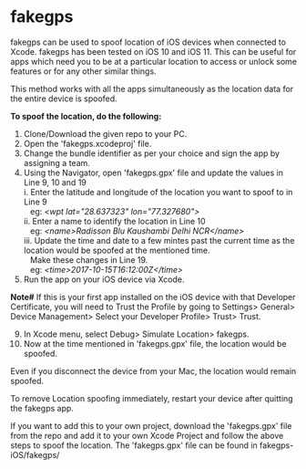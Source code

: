 # fakegps

fakegps can be used to spoof location of iOS devices when connected to Xcode.
fakegps has been tested on iOS 10 and iOS 11.
This can be useful for apps which need you to be at a particular location to access or unlock some features or for any other similar things.

This method works with all the apps simultaneously as the location data for the entire device is spoofed.

<b>To spoof the location, do the following:</b>

1. Clone/Download the given repo to your PC.
2. Open the 'fakegps.xcodeproj' file.
3. Change the bundle identifier as per your choice and sign the app by assigning a team.
4. Using the Navigator, open 'fakegps.gpx' file and update the values in Line 9, 10 and 19 <br>
   i. Enter the latitude and longitude of the location you want to spoof to in Line 9 <br>
      &ensp; eg: <i> &lt;wpt lat="28.637323" lon="77.327680"> </i> <br>
   ii. Enter a name to identify the location in Line 10 <br>
      &ensp; eg: <i> &lt;name>Radisson Blu Kaushambi Delhi NCR&lt;/name> </i> <br>
   iii. Update the time and date to a few mintes past the current time as the location would be spoofed at the mentioned time.<br>
      &ensp; Make these changes in Line 19.<br>
      &ensp; eg: <i> &lt;time>2017-10-15T16:12:00Z&lt;/time> </i> <br>
5. Run the app on your iOS device via Xcode.
  
  <b>Note#</b> If this is your first app installed on the iOS device with that Developer Certificate, you will need to Trust the    Profile by going to Settings> General> Device Management> Select your Developer Profile> Trust> Trust.
  
9. In Xcode menu, select Debug> Simulate Location> fakegps.  
10. Now at the time mentioned in 'fakegps.gpx' file, the location would be spoofed.
  
  
Even if you disconnect the device from your Mac, the location would remain spoofed.

To remove Location spoofing immediately, restart your device after quitting the fakegps app.

If you want to add this to your own project, download the 'fakegps.gpx' file from the repo and add it to your own Xcode Project and follow the above steps to spoof the location. The 'fakegps.gpx' file can be found in fakegps-iOS/fakegps/
